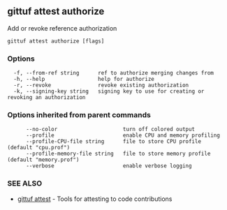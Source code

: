 ## gittuf attest authorize

Add or revoke reference authorization

```
gittuf attest authorize [flags]
```

### Options

```
  -f, --from-ref string      ref to authorize merging changes from
  -h, --help                 help for authorize
  -r, --revoke               revoke existing authorization
  -k, --signing-key string   signing key to use for creating or revoking an authorization
```

### Options inherited from parent commands

```
      --no-color                     turn off colored output
      --profile                      enable CPU and memory profiling
      --profile-CPU-file string      file to store CPU profile (default "cpu.prof")
      --profile-memory-file string   file to store memory profile (default "memory.prof")
      --verbose                      enable verbose logging
```

### SEE ALSO

* [gittuf attest](gittuf_attest.md)	 - Tools for attesting to code contributions

